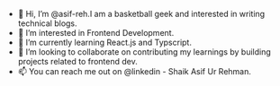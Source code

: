 - 👋 Hi, I’m @asif-reh.I am a basketball geek and interested in writing technical blogs.
- 👀 I’m interested in Frontend Development.
- 🌱 I’m currently learning React.js and Typscript.
- 💞️ I’m looking to collaborate on contributing my learnings by building projects related to frontend dev.
- 📫 You can reach me out on @linkedin - Shaik Asif Ur Rehman.

<!---
asif-reh/asif-reh is a ✨ special ✨ repository because its `README.md` (this file) appears on your GitHub profile.
You can click the Preview link to take a look at your changes.
--->
